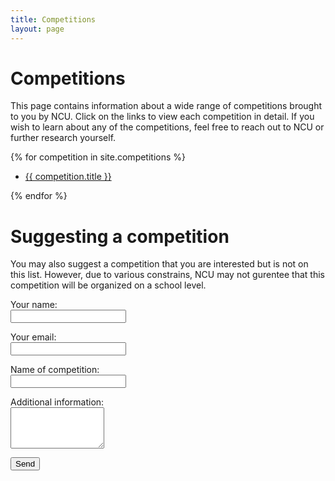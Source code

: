 ```yaml
---
title: Competitions
layout: page
---
```


# Competitions

This page contains information about a wide range of competitions brought to you by NCU. Click on the links to view each competition in detail. If you wish to learn about any of the competitions, feel free to reach out to NCU or further research yourself.

{% for competition in site.competitions %}
<article>
<ul>
    <li>
    <a href="{{ competition.url }}">
        {{ competition.title }}
    </a>
    </li>
</ul>
</article>
{% endfor %}

# Suggesting a competition

You may also suggest a competition that you are interested but is not on this list. However, due to various constrains, NCU may not gurentee that this competition will be organized on a school level.

<form name="contact" netlify>
  <p>
    <label>Your name:</label> <br>
    <input type="email" name="name"/>
  </p>
  <p>
    <label>Your email:</label> <br>
    <input type="email" name="email"/>
  </p>
  <p>
    <label>Name of competition:</label> <br> 
    <input type="text" name="competition"/>
  </p>
  <p>
    <label>Additional information:</label> <br>
    <textarea type="text" name="additionalInfo" rows="4" cols="16">
    </textarea>
  </p>
  <p>
    <button type="submit">Send</button>
  </p>
</form>